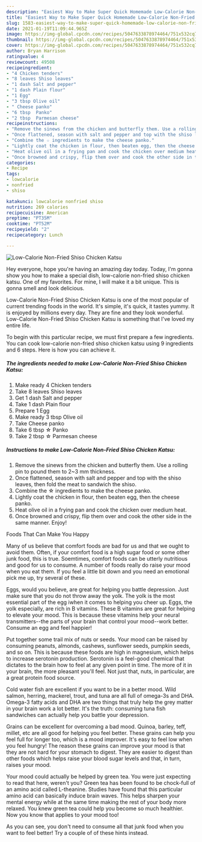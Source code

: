 ```yaml
---
description: "Easiest Way to Make Super Quick Homemade Low-Calorie Non-Fried Shiso Chicken Katsu"
title: "Easiest Way to Make Super Quick Homemade Low-Calorie Non-Fried Shiso Chicken Katsu"
slug: 1583-easiest-way-to-make-super-quick-homemade-low-calorie-non-fried-shiso-chicken-katsu
date: 2021-01-19T11:09:44.965Z
image: https://img-global.cpcdn.com/recipes/5047633878974464/751x532cq70/low-calorie-non-fried-shiso-chicken-katsu-recipe-main-photo.jpg
thumbnail: https://img-global.cpcdn.com/recipes/5047633878974464/751x532cq70/low-calorie-non-fried-shiso-chicken-katsu-recipe-main-photo.jpg
cover: https://img-global.cpcdn.com/recipes/5047633878974464/751x532cq70/low-calorie-non-fried-shiso-chicken-katsu-recipe-main-photo.jpg
author: Bryan Harrison
ratingvalue: 4
reviewcount: 49508
recipeingredient:
- "4 Chicken tenders"
- "8 leaves Shiso leaves"
- "1 dash Salt and pepper"
- "1 dash Plain flour"
- "1 Egg"
- "3 tbsp Olive oil"
- " Cheese panko"
- "6 tbsp  Panko"
- "2 tbsp  Parmesan cheese"
recipeinstructions:
- "Remove the sinews from the chicken and butterfly them. Use a rolling pin to pound them to 2~3 mm thickness."
- "Once flattened, season with salt and pepper and top with the shiso leaves, then fold the meat to sandwich the shiso."
- "Combine the ☆ ingredients to make the cheese panko."
- "Lightly coat the chicken in flour, then beaten egg, then the cheese panko."
- "Heat olive oil in a frying pan and cook the chicken over medium heat."
- "Once browned and crispy, flip them over and cook the other side in the same manner. Enjoy!"
categories:
- Recipe
tags:
- lowcalorie
- nonfried
- shiso

katakunci: lowcalorie nonfried shiso 
nutrition: 269 calories
recipecuisine: American
preptime: "PT35M"
cooktime: "PT52M"
recipeyield: "2"
recipecategory: Lunch

---
```



![Low-Calorie Non-Fried Shiso Chicken Katsu](https://img-global.cpcdn.com/recipes/5047633878974464/751x532cq70/low-calorie-non-fried-shiso-chicken-katsu-recipe-main-photo.jpg)

Hey everyone, hope you're having an amazing day today. Today, I'm gonna show you how to make a special dish, low-calorie non-fried shiso chicken katsu. One of my favorites. For mine, I will make it a bit unique. This is gonna smell and look delicious.



Low-Calorie Non-Fried Shiso Chicken Katsu is one of the most popular of current trending foods in the world. It's simple, it's quick, it tastes yummy. It is enjoyed by millions every day. They are fine and they look wonderful. Low-Calorie Non-Fried Shiso Chicken Katsu is something that I've loved my entire life.


To begin with this particular recipe, we must first prepare a few ingredients. You can cook low-calorie non-fried shiso chicken katsu using 9 ingredients and 6 steps. Here is how you can achieve it.

<!--inarticleads1-->

##### The ingredients needed to make Low-Calorie Non-Fried Shiso Chicken Katsu:

1. Make ready 4 Chicken tenders
1. Take 8 leaves Shiso leaves
1. Get 1 dash Salt and pepper
1. Take 1 dash Plain flour
1. Prepare 1 Egg
1. Make ready 3 tbsp Olive oil
1. Take  Cheese panko
1. Take 6 tbsp ☆ Panko
1. Take 2 tbsp ☆ Parmesan cheese




<!--inarticleads2-->

##### Instructions to make Low-Calorie Non-Fried Shiso Chicken Katsu:

1. Remove the sinews from the chicken and butterfly them. Use a rolling pin to pound them to 2~3 mm thickness.
1. Once flattened, season with salt and pepper and top with the shiso leaves, then fold the meat to sandwich the shiso.
1. Combine the ☆ ingredients to make the cheese panko.
1. Lightly coat the chicken in flour, then beaten egg, then the cheese panko.
1. Heat olive oil in a frying pan and cook the chicken over medium heat.
1. Once browned and crispy, flip them over and cook the other side in the same manner. Enjoy!




Foods That Can Make You Happy


Many of us believe that comfort foods are bad for us and that we ought to avoid them. Often, if your comfort food is a high sugar food or some other junk food, this is true. Soemtimes, comfort foods can be utterly nutritious and good for us to consume. A number of foods really do raise your mood when you eat them. If you feel a little bit down and you need an emotional pick me up, try several of these.

Eggs, would you believe, are great for helping you battle depression. Just make sure that you do not throw away the yolk. The yolk is the most essential part of the egg iwhen it comes to helping you cheer up. Eggs, the yolk especially, are rich in B vitamins. These B vitamins are great for helping to elevate your mood. This is because these vitamins help your neural transmitters--the parts of your brain that control your mood--work better. Consume an egg and feel happier!

Put together some trail mix of nuts or seeds. Your mood can be raised by consuming peanuts, almonds, cashews, sunflower seeds, pumpkin seeds, and so on. This is because these foods are high in magnesium, which helps to increase serotonin production. Serotonin is a feel-good chemical that dictates to the brain how to feel at any given point in time. The more of it in your brain, the more pleasant you'll feel. Not just that, nuts, in particular, are a great protein food source.

Cold water fish are excellent if you want to be in a better mood. Wild salmon, herring, mackerel, trout, and tuna are all full of omega-3s and DHA. Omega-3 fatty acids and DHA are two things that truly help the grey matter in your brain work a lot better. It's the truth: consuming tuna fish sandwiches can actually help you battle your depression. 

Grains can be excellent for overcoming a bad mood. Quinoa, barley, teff, millet, etc are all good for helping you feel better. These grains can help you feel full for longer too, which is a mood improver. It's easy to feel low when you feel hungry! The reason these grains can improve your mood is that they are not hard for your stomach to digest. They are easier to digest than other foods which helps raise your blood sugar levels and that, in turn, raises your mood.

Your mood could actually be helped by green tea. You were just expecting to read that here, weren't you? Green tea has been found to be chock-full of an amino acid called L-theanine. Studies have found that this particular amino acid can basically induce brain waves. This helps sharpen your mental energy while at the same time making the rest of your body more relaxed. You knew green tea could help you become so much healthier. Now you know that applies to your mood too!

As you can see, you don't need to consume all that junk food when you want to feel better! Try  a  couple of  of  these  hints  instead.

